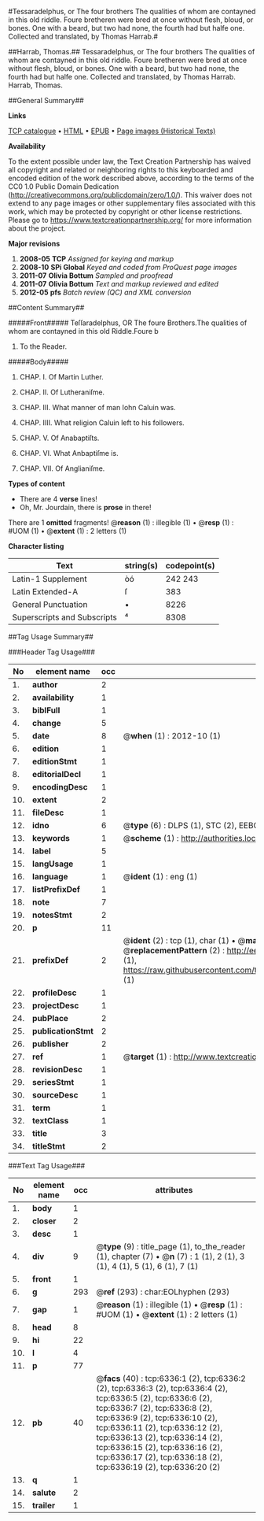 #Tessaradelphus, or The four brothers The qualities of whom are contayned in this old riddle. Foure bretheren were bred at once without flesh, bloud, or bones. One with a beard, but two had none, the fourth had but halfe one. Collected and translated, by Thomas Harrab.#

##Harrab, Thomas.##
Tessaradelphus, or The four brothers The qualities of whom are contayned in this old riddle. Foure bretheren were bred at once without flesh, bloud, or bones. One with a beard, but two had none, the fourth had but halfe one. Collected and translated, by Thomas Harrab.
Harrab, Thomas.

##General Summary##

**Links**

[TCP catalogue](http://www.ota.ox.ac.uk/tcp/)  • 
[HTML](http://tei.it.ox.ac.uk/tcp/Texts-HTML/free/A02/A02664.html)  • 
[EPUB](http://tei.it.ox.ac.uk/tcp/Texts-EPUB/free/A02/A02664.epub) • 
[Page images (Historical Texts)](https://historicaltexts.jisc.ac.uk/eebo-99841734e)

**Availability**

To the extent possible under law, the Text Creation Partnership has waived all copyright and related or neighboring rights to this keyboarded and encoded edition of the work described above, according to the terms of the CC0 1.0 Public Domain Dedication (http://creativecommons.org/publicdomain/zero/1.0/). This waiver does not extend to any page images or other supplementary files associated with this work, which may be protected by copyright or other license restrictions. Please go to https://www.textcreationpartnership.org/ for more information about the project.

**Major revisions**

1. __2008-05__ __TCP__ *Assigned for keying and markup*
1. __2008-10__ __SPi Global__ *Keyed and coded from ProQuest page images*
1. __2011-07__ __Olivia Bottum__ *Sampled and proofread*
1. __2011-07__ __Olivia Bottum__ *Text and markup reviewed and edited*
1. __2012-05__ __pfs__ *Batch review (QC) and XML conversion*

##Content Summary##

#####Front#####
Teſſaradelphus, OR The foure Brothers.The qualities of whom are contayned in this old Riddle.Foure b
1. To the Reader.

#####Body#####

1. CHAP. I. Of Martin Luther.

1. CHAP. II. Of Lutheraniſme.

1. CHAP. III. What manner of man Iohn Caluin was.

1. CHAP. IIII. What religion Caluin left to his followers.

1. CHAP. V. Of Anabaptiſts.

1. CHAP. VI. What Anbaptiſme is.

1. CHAP. VII. Of Anglianiſme.

**Types of content**

  * There are 4 **verse** lines!
  * Oh, Mr. Jourdain, there is **prose** in there!

There are 1 **omitted** fragments! 
 @__reason__ (1) : illegible (1)  •  @__resp__ (1) : #UOM (1)  •  @__extent__ (1) : 2 letters (1)

**Character listing**


|Text|string(s)|codepoint(s)|
|---|---|---|
|Latin-1 Supplement|òó|242 243|
|Latin Extended-A|ſ|383|
|General Punctuation|•|8226|
|Superscripts             and Subscripts|⁴|8308|

##Tag Usage Summary##

###Header Tag Usage###

|No|element name|occ|attributes|
|---|---|---|---|
|1.|__author__|2||
|2.|__availability__|1||
|3.|__biblFull__|1||
|4.|__change__|5||
|5.|__date__|8| @__when__ (1) : 2012-10 (1)|
|6.|__edition__|1||
|7.|__editionStmt__|1||
|8.|__editorialDecl__|1||
|9.|__encodingDesc__|1||
|10.|__extent__|2||
|11.|__fileDesc__|1||
|12.|__idno__|6| @__type__ (6) : DLPS (1), STC (2), EEBO-CITATION (1), PROQUEST (1), VID (1)|
|13.|__keywords__|1| @__scheme__ (1) : http://authorities.loc.gov/ (1)|
|14.|__label__|5||
|15.|__langUsage__|1||
|16.|__language__|1| @__ident__ (1) : eng (1)|
|17.|__listPrefixDef__|1||
|18.|__note__|7||
|19.|__notesStmt__|2||
|20.|__p__|11||
|21.|__prefixDef__|2| @__ident__ (2) : tcp (1), char (1)  •  @__matchPattern__ (2) : ([0-9\-]+):([0-9IVX]+) (1), (.+) (1)  •  @__replacementPattern__ (2) : http://eebo.chadwyck.com/downloadtiff?vid=$1&page=$2 (1), https://raw.githubusercontent.com/textcreationpartnership/Texts/master/tcpchars.xml#$1 (1)|
|22.|__profileDesc__|1||
|23.|__projectDesc__|1||
|24.|__pubPlace__|2||
|25.|__publicationStmt__|2||
|26.|__publisher__|2||
|27.|__ref__|1| @__target__ (1) : http://www.textcreationpartnership.org/docs/. (1)|
|28.|__revisionDesc__|1||
|29.|__seriesStmt__|1||
|30.|__sourceDesc__|1||
|31.|__term__|1||
|32.|__textClass__|1||
|33.|__title__|3||
|34.|__titleStmt__|2||


###Text Tag Usage###

|No|element name|occ|attributes|
|---|---|---|---|
|1.|__body__|1||
|2.|__closer__|2||
|3.|__desc__|1||
|4.|__div__|9| @__type__ (9) : title_page (1), to_the_reader (1), chapter (7)  •  @__n__ (7) : 1 (1), 2 (1), 3 (1), 4 (1), 5 (1), 6 (1), 7 (1)|
|5.|__front__|1||
|6.|__g__|293| @__ref__ (293) : char:EOLhyphen (293)|
|7.|__gap__|1| @__reason__ (1) : illegible (1)  •  @__resp__ (1) : #UOM (1)  •  @__extent__ (1) : 2 letters (1)|
|8.|__head__|8||
|9.|__hi__|22||
|10.|__l__|4||
|11.|__p__|77||
|12.|__pb__|40| @__facs__ (40) : tcp:6336:1 (2), tcp:6336:2 (2), tcp:6336:3 (2), tcp:6336:4 (2), tcp:6336:5 (2), tcp:6336:6 (2), tcp:6336:7 (2), tcp:6336:8 (2), tcp:6336:9 (2), tcp:6336:10 (2), tcp:6336:11 (2), tcp:6336:12 (2), tcp:6336:13 (2), tcp:6336:14 (2), tcp:6336:15 (2), tcp:6336:16 (2), tcp:6336:17 (2), tcp:6336:18 (2), tcp:6336:19 (2), tcp:6336:20 (2)|
|13.|__q__|1||
|14.|__salute__|2||
|15.|__trailer__|1||
